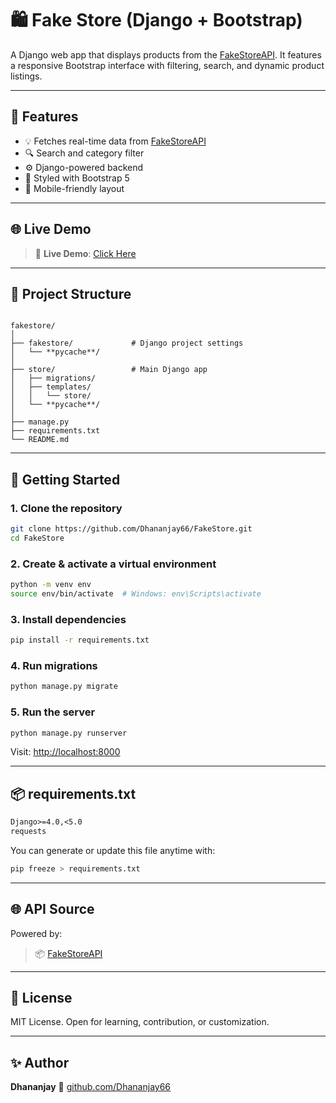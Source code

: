# 🛍️ Fake Store (Django + Bootstrap)

A Django web app that displays products from the [FakeStoreAPI](https://fakestoreapi.com/). It features a responsive Bootstrap interface with filtering, search, and dynamic product listings.

---

## 🔧 Features

- 💡 Fetches real-time data from [FakeStoreAPI](https://fakestoreapi.com/)
- 🔍 Search and category filter
- ⚙️ Django-powered backend
- 🎨 Styled with Bootstrap 5
- 📱 Mobile-friendly layout

---

## 🌐 Live Demo

> 🔗 **Live Demo**: [Click Here](https://fakestore-p80j.onrender.com)

---

## 📁 Project Structure

```

fakestore/
│
├── fakestore/             # Django project settings
│   └── **pycache**/
│
├── store/                 # Main Django app
│   ├── migrations/
│   ├── templates/
│   │   └── store/
│   └── **pycache**/
│
├── manage.py
├── requirements.txt
└── README.md

````

---

## 🚀 Getting Started

### 1. Clone the repository
```bash
git clone https://github.com/Dhananjay66/FakeStore.git
cd FakeStore
````

### 2. Create & activate a virtual environment

```bash
python -m venv env
source env/bin/activate  # Windows: env\Scripts\activate
```

### 3. Install dependencies

```bash
pip install -r requirements.txt
```

### 4. Run migrations

```bash
python manage.py migrate
```

### 5. Run the server

```bash
python manage.py runserver
```

Visit: [http://localhost:8000](http://localhost:8000)

---

## 📦 requirements.txt

```txt
Django>=4.0,<5.0
requests
```

You can generate or update this file anytime with:

```bash
pip freeze > requirements.txt
```

---

## 🌐 API Source

Powered by:

> 📦 [FakeStoreAPI](https://fakestoreapi.com/)

---

## 📄 License

MIT License. Open for learning, contribution, or customization.

---

## ✨ Author

**Dhananjay**
🔗 [github.com/Dhananjay66](https://github.com/Dhananjay66)
